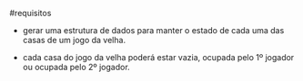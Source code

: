 #requisitos 

* gerar uma estrutura de dados para manter o estado de cada uma das casas de um jogo da velha.


* cada casa do jogo da velha poderá estar vazia, ocupada pelo 1º jogador ou ocupada pelo 2º jogador.
